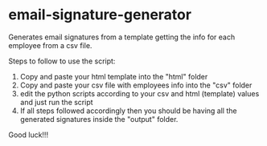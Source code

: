 # email-signature-generator
Generates email signatures from a template getting the info for each employee from a csv file.

Steps to follow to use the script:

1. Copy and paste your html template into the "html" folder
2. Copy and paste your csv file with employees info into the "csv" folder
3. edit the python scripts according to your csv and html (template) values and just run the script
4. If all steps followed accordingly then you should be having all the generated signatures inside the "output" folder.

Good luck!!!
